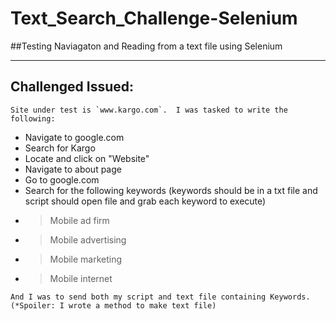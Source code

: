 # Text_Search_Challenge-Selenium

##Testing Naviagaton and Reading from a text file using Selenium

---

## Challenged Issued:

	Site under test is `www.kargo.com`.  I was tasked to write the following:
* Navigate to google.com
* Search for Kargo
* Locate and click on "Website"
* Navigate to about page
* Go to google.com
* Search for the following keywords (keywords should be in a txt file and script should open file and grab each keyword to execute)
*    > Mobile ad firm
*    > Mobile advertising
*    > Mobile marketing
*    > Mobile internet

    And I was to send both my script and text file containing Keywords.  (*Spoiler: I wrote a method to make text file)